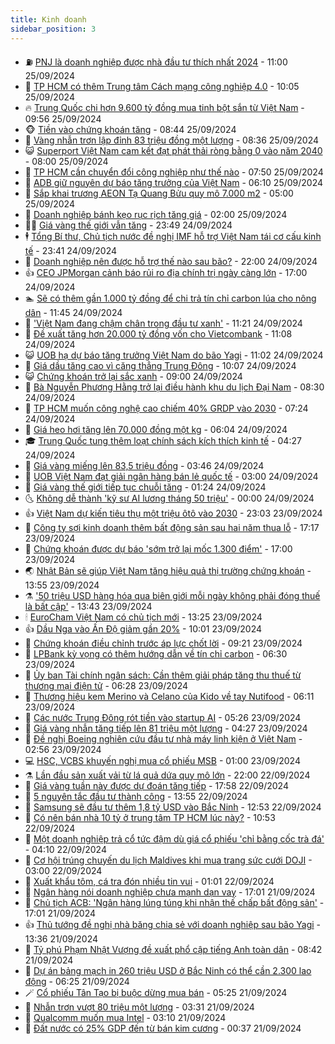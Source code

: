 ```yaml
---
title: Kinh doanh
sidebar_position: 3
---
```


<!-- vnexpress-kinh-doanh:START -->
- ⛽️ [PNJ là doanh nghiệp được nhà đầu tư thích nhất 2024](https://vnexpress.net/pnj-la-doanh-nghiep-duoc-nha-dau-tu-thich-nhat-2024-4797031.html) - 11:00 25/09/2024
- 🐲 [TP HCM có thêm Trung tâm Cách mạng công nghiệp 4.0](https://vnexpress.net/tp-hcm-co-them-trung-tam-cach-mang-cong-nghiep-4-0-4796963.html) - 10:05 25/09/2024
- 🔥 [Trung Quốc chi hơn 9.600 tỷ đồng mua tinh bột sắn từ Việt Nam](https://vnexpress.net/trung-quoc-chi-hon-9-600-ty-dong-mua-tinh-bot-san-tu-viet-nam-4796925.html) - 09:56 25/09/2024
- 🐵 [Tiền vào chứng khoán tăng](https://vnexpress.net/tien-vao-chung-khoan-tang-4796964.html) - 08:44 25/09/2024
- 🦅 [Vàng nhẫn trơn lập đỉnh 83 triệu đồng một lượng](https://vnexpress.net/nhan-tron-len-83-trieu-dong-4796954.html) - 08:36 25/09/2024
- 😺 [Superport Việt Nam cam kết đạt phát thải ròng bằng 0 vào năm 2040](https://vnexpress.net/superport-viet-nam-cam-ket-dat-phat-thai-rong-bang-0-vao-nam-2040-4796910.html) - 08:00 25/09/2024
- 🤩 [TP HCM cần chuyển đổi công nghiệp như thế nào](https://vnexpress.net/tp-hcm-can-chuyen-doi-cong-nghiep-nhu-the-nao-4796869.html) - 07:50 25/09/2024
- 🌮 [ADB giữ nguyên dự báo tăng trưởng của Việt Nam](https://vnexpress.net/adb-giu-nguyen-du-bao-tang-truong-cua-viet-nam-4796889.html) - 06:10 25/09/2024
- 🧰 [Sắp khai trương AEON Tạ Quang Bửu quy mô 7.000 m2](https://vnexpress.net/sap-khai-truong-aeon-ta-quang-buu-quy-mo-7-000-m2-4796533.html) - 05:00 25/09/2024
- 🤔 [Doanh nghiệp bánh kẹo rục rịch tăng giá](https://vnexpress.net/doanh-nghiep-banh-keo-ruc-rich-tang-gia-4795844.html) - 02:00 25/09/2024
- 🧑‍💻 [Giá vàng thế giới vẫn tăng](https://vnexpress.net/gia-vang-the-gioi-van-tang-4796683.html) - 23:49 24/09/2024
- 🕴 [Tổng Bí thư, Chủ tịch nước đề nghị IMF hỗ trợ Việt Nam tái cơ cấu kinh tế](https://vnexpress.net/tong-bi-thu-chu-tich-nuoc-de-nghi-imf-ho-tro-viet-nam-tai-co-cau-kinh-te-4796676.html) - 23:41 24/09/2024
- 🦩 [Doanh nghiệp nên được hỗ trợ thế nào sau bão?](https://vnexpress.net/doanh-nghiep-nen-duoc-ho-tro-the-nao-sau-bao-4796435.html) - 22:00 24/09/2024
- 👍 [CEO JPMorgan cảnh báo rủi ro địa chính trị ngày càng lớn](https://vnexpress.net/ceo-jpmorgan-canh-bao-rui-ro-dia-chinh-tri-ngay-cang-lon-4796646.html) - 17:00 24/09/2024
- 🏊 [Sẽ có thêm gần 1.000 tỷ đồng để chi trả tín chỉ carbon lúa cho nông dân](https://vnexpress.net/se-co-them-gan-1-000-ty-dong-de-chi-tra-tin-chi-carbon-lua-cho-nong-dan-4796558.html) - 11:45 24/09/2024
- 🤡 [&#39;Việt Nam đang chậm chân trong đầu tư xanh&#39;](https://vnexpress.net/viet-nam-dang-cham-chan-trong-dau-tu-xanh-4796557.html) - 11:21 24/09/2024
- 👀 [Đề xuất tăng hơn 20.000 tỷ đồng vốn cho Vietcombank](https://vnexpress.net/de-xuat-tang-hon-20-000-ty-dong-von-cho-vietcombank-4796584.html) - 11:08 24/09/2024
- 😺 [UOB hạ dự báo tăng trưởng Việt Nam do bão Yagi](https://vnexpress.net/uob-ha-du-bao-tang-truong-viet-nam-do-bao-yagi-4796570.html) - 11:02 24/09/2024
- 🦣 [Giá dầu tăng cao vì căng thẳng Trung Đông](https://vnexpress.net/gia-dau-tang-cao-vi-cang-thang-trung-dong-4796487.html) - 10:07 24/09/2024
- 😺 [Chứng khoán trở lại sắc xanh](https://vnexpress.net/chung-khoan-hom-nay-24-9-chung-khoan-tro-lai-sac-xanh-4796540.html) - 09:00 24/09/2024
- 💼 [Bà Nguyễn Phương Hằng trở lại điều hành khu du lịch Đại Nam](https://vnexpress.net/ba-nguyen-phuong-hang-tro-lai-dieu-hanh-khu-du-lich-dai-nam-4796513.html) - 08:30 24/09/2024
- 🤗 [TP HCM muốn công nghệ cao chiếm 40% GRDP vào 2030](https://vnexpress.net/tp-hcm-muon-cong-nghe-cao-chiem-40-grdp-vao-2030-4796432.html) - 07:24 24/09/2024
- 👀 [Giá heo hơi tăng lên 70.000 đồng một kg](https://vnexpress.net/gia-heo-hoi-tang-len-70-000-dong-mot-kg-4796076.html) - 06:04 24/09/2024
- 🎓 [Trung Quốc tung thêm loạt chính sách kích thích kinh tế](https://vnexpress.net/trung-quoc-tung-them-loat-chinh-sach-kich-thich-kinh-te-4796373.html) - 04:27 24/09/2024
- 🗽 [Giá vàng miếng lên 83,5 triệu đồng](https://vnexpress.net/vang-mieng-len-83-5-trieu-dong-4796293.html) - 03:46 24/09/2024
- 🚀 [UOB Việt Nam đạt giải ngân hàng bán lẻ quốc tế](https://vnexpress.net/uob-viet-nam-dat-giai-ngan-hang-ban-le-quoc-te-4794121.html) - 03:00 24/09/2024
- 🤗 [Giá vàng thế giới tiếp tục chuỗi tăng](https://vnexpress.net/gia-vang-the-gioi-tiep-tuc-chuoi-tang-4796259.html) - 01:24 24/09/2024
- 🌜 [Không dễ thành &#39;kỹ sư AI lương tháng 50 triệu&#39;](https://vnexpress.net/khong-de-thanh-ky-su-ai-luong-thang-50-trieu-4796118.html) - 00:00 24/09/2024
- 👍 [Việt Nam dự kiến tiêu thụ một triệu ôtô vào 2030](https://vnexpress.net/viet-nam-du-kien-tieu-thu-mot-trieu-oto-vao-2030-4796129.html) - 23:03 23/09/2024
- 🤖 [Công ty sợi kinh doanh thêm bất động sản sau hai năm thua lỗ](https://vnexpress.net/cong-ty-soi-kinh-doanh-them-bat-dong-san-sau-hai-nam-thua-lo-4796205.html) - 17:17 23/09/2024
- 🫣 [Chứng khoán được dự báo &#39;sớm trở lại mốc 1.300 điểm&#39;](https://vnexpress.net/chung-khoan-duoc-du-bao-som-tro-lai-moc-1-300-diem-4795713.html) - 17:00 23/09/2024
- 🌏 [Nhật Bản sẽ giúp Việt Nam tăng hiệu quả thị trường chứng khoán](https://vnexpress.net/nhat-ban-se-giup-viet-nam-tang-hieu-qua-thi-truong-chung-khoan-4796172.html) - 13:55 23/09/2024
- ⚗️ [&#39;50 triệu USD hàng hóa qua biên giới mỗi ngày không phải đóng thuế là bất cập&#39;](https://vnexpress.net/50-trieu-usd-hang-hoa-qua-bien-gioi-moi-ngay-khong-phai-dong-thue-la-bat-cap-4796170.html) - 13:43 23/09/2024
- 🕯 [EuroCham Việt Nam có chủ tịch mới](https://vnexpress.net/eurocham-viet-nam-co-chu-tich-moi-4796177.html) - 13:25 23/09/2024
- 👍 [Dầu Nga vào Ấn Độ giảm gần 20%](https://vnexpress.net/dau-nga-vao-an-do-giam-gan-20-4796095.html) - 10:01 23/09/2024
- 🤠 [Chứng khoán điều chỉnh trước áp lực chốt lời](https://vnexpress.net/chung-khoan-hom-nay-23-9-vn-index-dieu-chinh-truoc-ap-luc-chot-loi-4796113.html) - 09:21 23/09/2024
- 🌊 [LPBank kỳ vọng có thêm hướng dẫn về tín chỉ carbon](https://vnexpress.net/lpbank-ky-vong-co-them-huong-dan-ve-tin-chi-carbon-4795963.html) - 06:30 23/09/2024
- 🌈 [Ủy ban Tài chính ngân sách: Cần thêm giải pháp tăng thu thuế từ thương mại điện tử](https://vnexpress.net/uy-ban-tai-chinh-ngan-sach-can-them-giai-phap-tang-thu-thue-tu-thuong-mai-dien-tu-4795992.html) - 06:28 23/09/2024
- 🥳 [Thương hiệu kem Merino và Celano của Kido về tay Nutifood](https://vnexpress.net/thuong-hieu-kem-merino-va-celano-cua-kido-ve-tay-nutifood-4796019.html) - 06:11 23/09/2024
- 🐻 [Các nước Trung Đông rót tiền vào startup AI](https://vnexpress.net/cac-nuoc-trung-dong-rot-tien-vao-startup-ai-4795925.html) - 05:26 23/09/2024
- 💫 [Giá vàng nhẫn tăng tiếp lên 81 triệu một lượng](https://vnexpress.net/nhan-tron-vuot-81-trieu-mot-luong-4795940.html) - 04:27 23/09/2024
- 🤩 [Đề nghị Boeing nghiên cứu đầu tư nhà máy linh kiện ở Việt Nam](https://vnexpress.net/de-nghi-boeing-nghien-cuu-dau-tu-nha-may-linh-kien-o-viet-nam-4795842.html) - 02:56 23/09/2024
- 💻 [HSC, VCBS khuyến nghị mua cổ phiếu MSB](https://vnexpress.net/hsc-vcbs-khuyen-nghi-mua-co-phieu-msb-4795433.html) - 01:00 23/09/2024
- ⚗️ [Lần đầu sản xuất vải từ lá quả dứa quy mô lớn](https://vnexpress.net/lan-dau-san-xuat-vai-tu-la-qua-dua-quy-mo-lon-4795391.html) - 22:00 22/09/2024
- 🌈 [Giá vàng tuần này được dự đoán tăng tiếp](https://vnexpress.net/gia-vang-tuan-nay-duoc-du-doan-tang-tiep-4795737.html) - 17:58 22/09/2024
- 🌝 [5 nguyên tắc đầu tư thành công](https://vnexpress.net/5-nguyen-tac-dau-tu-thanh-cong-4795630.html) - 13:55 22/09/2024
- 🥸 [Samsung sẽ đầu tư thêm 1,8 tỷ USD vào Bắc Ninh](https://vnexpress.net/samsung-se-dau-tu-them-1-8-ty-usd-vao-bac-ninh-4795717.html) - 12:53 22/09/2024
- 🦆 [Có nên bán nhà 10 tỷ ở trung tâm TP HCM lúc này?](https://vnexpress.net/co-nen-ban-nha-10-ty-o-trung-tam-tp-hcm-luc-nay-4795571.html) - 10:53 22/09/2024
- 🌋 [Một doanh nghiệp trả cổ tức đậm dù giá cổ phiếu &#39;chỉ bằng cốc trà đá&#39;](https://vnexpress.net/mot-doanh-nghiep-tra-co-tuc-dam-du-gia-co-phieu-chi-bang-coc-tra-da-4795614.html) - 04:10 22/09/2024
- 🦍 [Cơ hội trúng chuyến du lịch Maldives khi mua trang sức cưới DOJI](https://vnexpress.net/co-hoi-trung-chuyen-du-lich-maldives-khi-mua-trang-suc-cuoi-doji-4795597.html) - 03:00 22/09/2024
- 🤔 [Xuất khẩu tôm, cá tra đón nhiều tin vui](https://vnexpress.net/xuat-khau-tom-ca-tra-don-nhieu-tin-vui-4795327.html) - 01:01 22/09/2024
- 🧰 [Ngân hàng nói doanh nghiệp chưa mạnh dạn vay](https://vnexpress.net/ngan-hang-noi-doanh-nghiep-chua-manh-dan-vay-4795549.html) - 17:01 21/09/2024
- 🌝 [Chủ tịch ACB: &#39;Ngân hàng lúng túng khi nhận thế chấp bất động sản&#39;](https://vnexpress.net/chu-tich-acb-ngan-hang-lung-tung-khi-nhan-the-chap-bat-dong-san-4795555.html) - 17:01 21/09/2024
- 👍 [Thủ tướng đề nghị nhà băng chia sẻ với doanh nghiệp sau bão Yagi](https://vnexpress.net/thu-tuong-de-nghi-nha-bang-chia-se-voi-doanh-nghiep-sau-bao-yagi-4795497.html) - 13:36 21/09/2024
- 🗽 [Tỷ phú Phạm Nhật Vượng đề xuất phổ cập tiếng Anh toàn dân](https://vnexpress.net/ty-phu-pham-nhat-vuong-de-xuat-pho-cap-tieng-anh-toan-dan-4795443.html) - 08:42 21/09/2024
- 🐎 [Dự án bảng mạch in 260 triệu USD ở Bắc Ninh có thể cần 2.300 lao động](https://vnexpress.net/du-an-bang-mach-in-260-trieu-usd-o-bac-ninh-co-the-can-2-300-lao-dong-4795419.html) - 06:25 21/09/2024
- 🪄 [Cổ phiếu Tân Tạo bị buộc dừng mua bán](https://vnexpress.net/co-phieu-tan-tao-bi-buoc-dung-mua-ban-4795396.html) - 05:25 21/09/2024
- 🎊 [Nhẫn trơn vượt 80 triệu một lượng](https://vnexpress.net/nhan-tron-vuot-80-trieu-mot-luong-4795361.html) - 03:31 21/09/2024
- 🗽 [Qualcomm muốn mua Intel](https://vnexpress.net/qualcomm-muon-mua-intel-4795334.html) - 03:10 21/09/2024
- 🦩 [Đất nước có 25% GDP đến từ bán kim cương](https://vnexpress.net/dat-nuoc-co-25-gdp-den-tu-ban-kim-cuong-4795203.html) - 00:37 21/09/2024<!-- vnexpress-kinh-doanh:END -->
